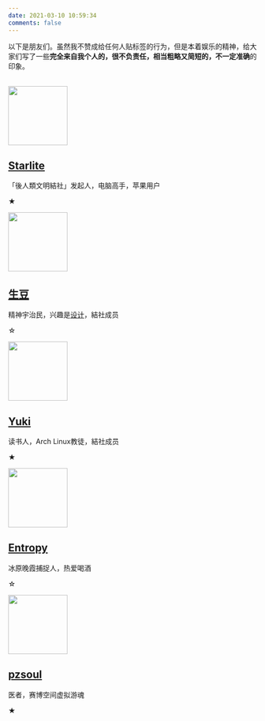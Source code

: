 ```yaml
---
date: 2021-03-10 10:59:34
comments: false
---
```




以下是朋友们。虽然我不赞成给任何人贴标签的行为，但是本着娱乐的精神，给大家们写了一些**完全来自我个人的，很不负责任，相当粗略又简短的，不一定准确**的印象。

</br>

<div class="friendsphoto"><img src="https://starlite.me/images/avatar.jpg" width=120px></div>

<div class="friendsintro">
  <h2><a href="https://starlite.me/about">Starlite</a></h2>
  <p>「後人類文明結社」发起人，电脑高手，苹果用户</p>
</div>

★

<div class="friendsphoto"><img src="https://robinzed.files.wordpress.com/2017/10/cropped-noun_342476_cc.png?w=192" width=120px></div>

<div class="friendsintro">
  <h2><a href="https://robinzed.wordpress.com/2020/03/21/re-self-introduction">生豆</a></h2>
  <p>精神宇治民，兴趣是<a href="https://namamamedesign.wixsite.com/general-ja">设计</a>，結社成员</p>
</div>


☆

<div class="friendsphoto"><img src="https://blog.tfei.moe//images/avatar.jpg" width=120px></div>

<div class="friendsintro">
  <h2><a href="https://blog.tfei.moe/about.html">Yuki</a></h2>
<p>读书人，Arch Linux教徒，結社成员</p>
</div>


★

<div class="friendsphoto"><img src="https://wadechiang.github.io/images/avatar.png" width=120px></div>

<div class="friendsintro">
  <h2><a href="https://wadechiang.github.io">Entropy</a></h2>
<p>冰原晚霞捕捉人，热爱喝酒</p>
</div>


☆

<div class="friendsphoto"><img src="https://blog.yanzpei.icu/images/avatar.jpg" width=120px></div>

<div class="friendsintro">
  <h2><a href="https://blog.yanzpei.icu">pzsoul</a></h2>
<p>医者，赛博空间虚拟游魂</p>
</div>

★